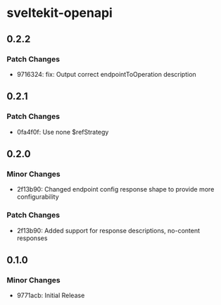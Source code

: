 # sveltekit-openapi

## 0.2.2

### Patch Changes

- 9716324: fix: Output correct endpointToOperation description

## 0.2.1

### Patch Changes

- 0fa4f0f: Use none $refStrategy

## 0.2.0

### Minor Changes

- 2f13b90: Changed endpoint config response shape to provide more configurability

### Patch Changes

- 2f13b90: Added support for response descriptions, no-content responses

## 0.1.0

### Minor Changes

- 9771acb: Initial Release
